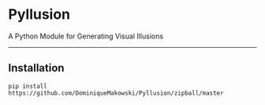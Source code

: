 # Pyllusion
A Python Module for Generating Visual Illusions

-------

## Installation

```
pip install https://github.com/DominiqueMakowski/Pyllusion/zipball/master
```
